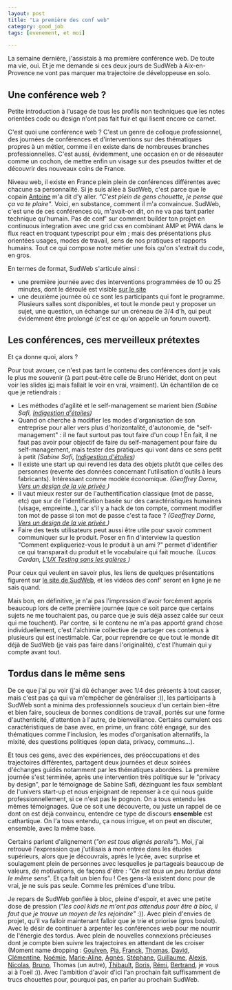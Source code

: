 ```yaml
---
layout: post
title: "La première des conf web"
category: good_job
tags: [evenement, et moi]

---
```


La semaine dernière, j'assistais à ma première conférence web. De toute ma vie, oui. Et je me demande si ces deux jours de SudWeb à Aix-en-Provence ne vont pas marquer ma trajectoire de développeuse en solo.

<!--more-->

## Une conférence web ?

Petite introduction à l'usage de tous les profils non techniques que les notes orientées code ou design n'ont pas fait fuir et qui lisent encore ce carnet.

C'est quoi une conférence web ? C'est un genre de colloque professionnel, des journées de conférences et d'interventions sur des thématiques propres à un métier, comme il en existe dans de nombreuses branches professionnelles. C'est aussi, évidemment, une occasion en or de réseauter comme un cochon, de mettre enfin un visage sur des pseudos twitter et de découvrir des nouveaux coins de France.

Niveau web, il existe en France plein plein de conférences différentes avec chacune sa personnalité. Si je suis allée à SudWeb, c'est parce que le copain [Antoine](https://twitter.com/antoinentl) m'a dit d'y aller. *"C'est plein de gens chouette, je pense que ça va te plaire"*. Voici, en substance, comment il m'a convaincue. SudWeb, c'est une de ces conférences où, m'avait-on dit, on ne va pas tant parler technique qu'humain. Pas de conf' sur comment builder ton projet en continuous integration avec une grid css en combinant AMP et PWA dans le flux react en troquant typescript pour elm ; mais des présentations plus orientées usages, modes de travail, sens de nos pratiques et rapports humains. Tout ce qui compose notre métier une fois qu'on s'extrait du code, en gros.

En termes de format, SudWeb s'articule ainsi :
- une première journée avec des interventions programmées de 10 ou 25 minutes, dont le déroulé est visible [sur le site](https://sudweb.fr/2017/)
- une deuxième journée où ce sont les participants qui font le programme. Plusieurs salles sont disponibles, et tout le monde peut y proposer un sujet, une question, un échange sur un créneau de 3/4 d'h, qui peut évidemment être prolongé (c'est ce qu'on appelle un forum ouvert).


## Les conférences, ces merveilleux prétextes

Et ça donne quoi, alors ?

Pour tout avouer, ce n'est pas tant le contenu des conférences dont je vais le plus me souvenir (à part peut-être celle de Bruno Héridet, dont on peut voir les slides [ici](http://delapouite.com/slides/epopee-fusiodemande/#0) mais fallait le voir en vrai, vraiment). Un échantillon de ce que je retiendrais :

- Les méthodes d'agilité et le self-management se marient bien *(Sabine Safi, [Indigestion d'étoiles](https://sudweb.fr/2017/#indigestion-d-étoiles))*
- Quand on cherche à modifier les modes d'organisation de son entreprise pour aller vers plus d'horizontalité, d'autonomie, de "self-management" : il ne faut surtout pas tout faire d'un coup ! En fait, il ne faut pas avoir pour objectif de faire du self-management pour faire du self-management, mais tester des pratiques qui vont dans ce sens petit à petit *(Sabine Safi, [Indigestion d'étoiles](https://sudweb.fr/2017/#indigestion-d-étoiles))*
- Il existe une start up qui revend les data des objets plutôt que celles des personnes (revente des données concernant l'utilisation d'outils à leurs fabricants). Intéressant comme modèle économique. *(Geoffrey Dorne, [Vers un design de la vie privée ](https://sudweb.fr/2017/#vers-un-design-de-la-vie-privée))*
- Il vaut mieux rester sur de l'authentification classique (mot de passe, etc) que sur de l'identification basée sur des caractéristiques humaines (visage, empreinte..), car s'il y a hack de ton compte, comment modifier ton mot de passe si ton mot de passe c'est ta face ? *(Geoffrey Dorne, [Vers un design de la vie privée ](https://sudweb.fr/2017/#vers-un-design-de-la-vie-privée))*
- Faire des tests utilisateurs peut aussi être utile pour savoir comment communiquer sur le produit. Poser en fin d'interview la question "Comment expliqueriez-vous le produit à un ami ?" permet d'identifier ce qui transparait du produit et le vocabulaire qui fait mouche. *(Lucas Cerdan, [L'UX Testing sans les galères ](https://sudweb.fr/2017/#l-ux-testing-sans-les-galères))*

Pour ceux qui veulent en savoir plus, les liens de quelques présentations figurent sur [le site de SudWeb](https://sudweb.fr/2017/), et les vidéos des conf' seront en ligne je ne sais quand.


Mais bon, en définitive, je n'ai pas l'impression d'avoir forcément appris beaucoup lors de cette première journée (que ce soit parce que certains sujets ne me touchaient pas, ou parce que je suis déjà assez calée sur ceux qui me touchent). Par contre, si le contenu ne m'a pas apporté grand chose individuellement, c'est l'alchimie collective de partager ces contenus à plusieurs qui est inestimable. Car, pour reprendre ce que tout le monde dit déjà de SudWeb (je vais pas faire dans l'originalité), c'est l'humain qui y compte avant tout.


## Tordus dans le même sens

De ce que j'ai pu voir (j'ai dû échanger avec 1/4 des présents à tout casser, mais c'est pas ça qui va m'empêcher de généraliser :)), les participants à SudWeb sont a minima des professionnels soucieux d'un certain bien-être et bien faire, soucieux de bonnes conditions de travail, portés sur une forme d'authenticité, d'attention à l'autre, de bienveillance. Certains cumulent ces caractéristiques de base avec, en prime, un franc côté engagé, sur des thématiques comme l'inclusion, les modes d'organisation alternatifs, la mixité, des questions politiques (open data, privacy, communs...).

Et tous ces gens, avec des expériences, des préoccupations et des trajectoires différentes, partagent deux journées et deux soirées d'échanges guidés notamment par les thématiques abordées. La première journée s'est terminée, après une intervention très politique sur le "privacy by design", par le témoignage de Sabine Safi, dézinguant les faux semblant de l'univers start-up et nous enjoignant de repenser à ce qui nous guide professionnellement, si ce n'est pas le pognon. On a tous entendu les mêmes témoignages. Que ce soit une découverte, ou juste un rappel de ce dont on est déjà convaincu, entendre ce type de discours **ensemble** est cathartique. On l'a tous entendu, ça nous irrigue, et on peut en discuter, ensemble, avec la même base.

Certains parlent d'alignement (*"on est tous alignés pareils"*). Moi, j'ai retrouvé l'expression que j'utilisais à mon entrée dans les études supérieurs, alors que je découvrais, après le lycée, avec surprise et soulagement plein de personnes avec lesquelles je partageais beaucoup de valeurs, de motivations, de façons d'être : *"On est tous un peu tordus dans le même sens"*. Et ça fait un bien fou ! Ces gens-là existent donc pour de vrai, je ne suis pas seule. Comme les prémices d'une tribu.

Je repars de SudWeb gonflée à bloc, pleine d'espoir, et avec une petite dose de pression (*"les cool kids ne m'ont pas attendus pour être à bloc, il faut que je trouve un moyen de les rejoindre"* :)). Avec plein d'envies de projet, qu'il va falloir maintenant falloir que je trie et priorise (gros boulot). Avec le désir de continuer à arpenter les conférences web pour me nourrir de l'énergie des tordus. Avec plein de nouvelles connexions précieuses dont je compte bien suivre les trajectoires en attendant de les croiser (Moment name dropping : [Goulven](https://twitter.com/goulvench), [Pia](https://twitter.com/PiaP), [Franck](https://twitter.com/DirtyF), [Thomas](https://twitter.com/oncletom), [David](https://twitter.com/DavidBruant), [Clémentine](https://twitter.com/ClementineHahn), [Noémie](https://twitter.com/noeems), [Marie-Aline](https://twitter.com/mariealine_m), [Agnès](https://twitter.com/agnes_crepet), [Stéphane](https://twitter.com/langlois_s), [Guillaume](https://twitter.com/Bes_fr), [Alexis](https://twitter.com/jacomyal), [Nicolas](https://twitter.com/naholyr), [Bruno](https://twitter.com/Delapouite), Thomas (un autre), [Thibault](https://twitter.com/thibaultj), [Boris](https://twitter.com/borisschapira),  [Rémi](https://twitter.com/HTeuMeuLeu), [Bertrand](https://twitter.com/bertrandkeller), je vous ai à l'oeil :)). Avec l'ambition d'avoir d'ici l'an prochain fait suffisamment de trucs chouettes pour, pourquoi pas, en parler au prochain SudWeb.
